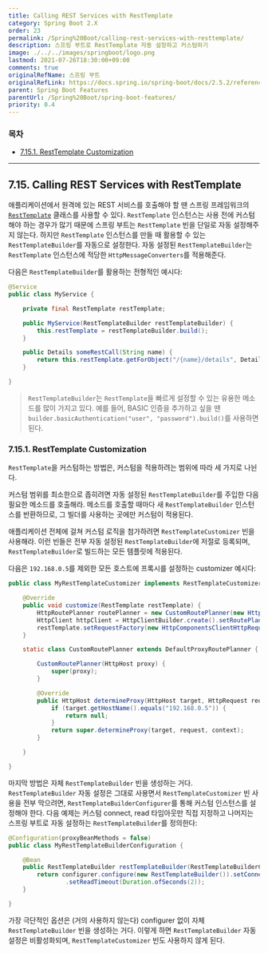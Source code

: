 ```yaml
---
title: Calling REST Services with RestTemplate
category: Spring Boot 2.X
order: 23
permalink: /Spring%20Boot/calling-rest-services-with-resttemplate/
description: 스프링 부트로 RestTemplate 자동 설정하고 커스텀하기
image: ./../../images/springboot/logo.png
lastmod: 2021-07-26T18:30:00+09:00
comments: true
originalRefName: 스프링 부트
originalRefLink: https://docs.spring.io/spring-boot/docs/2.5.2/reference/htmlsingle/#features.resttemplate
parent: Spring Boot Features
parentUrl: /Spring%20Boot/spring-boot-features/
priority: 0.4
---
```


### 목차

- [7.15.1. RestTemplate Customization](#7151-resttemplate-customization)

---

## 7.15. Calling REST Services with RestTemplate

애플리케이션에서 원격에 있는 REST 서비스를 호출해야 할 땐 스프링 프레임워크의 [`RestTemplate`](https://docs.spring.io/spring-framework/docs/5.3.8/javadoc-api/org/springframework/web/client/RestTemplate.html) 클래스를 사용할 수 있다. `RestTemplate` 인스턴스는 사용 전에 커스텀해야 하는 경우가 많기 때문에 스프링 부트는 `RestTemplate` 빈을 단일로 자동 설정해주지 않는다. 하지만 `RestTemplate` 인스턴스를 만들 때 활용할 수 있는 `RestTemplateBuilder`를 자동으로 설정한다. 자동 설정된 `RestTemplateBuilder`는 `RestTemplate` 인스턴스에 적당한 `HttpMessageConverters`를 적용해준다.

다음은 `RestTemplateBuilder`를 활용하는 전형적인 예시다:

```java
@Service
public class MyService {

    private final RestTemplate restTemplate;

    public MyService(RestTemplateBuilder restTemplateBuilder) {
        this.restTemplate = restTemplateBuilder.build();
    }

    public Details someRestCall(String name) {
        return this.restTemplate.getForObject("/{name}/details", Details.class, name);
    }

}
```

> `RestTemplateBuilder`는 `RestTemplate`을 빠르게 설정할 수 있는 유용한 메소드를 많이 가지고 있다. 예를 들어, BASIC 인증을 추가하고 싶을 땐 `builder.basicAuthentication("user", "password").build()`를 사용하면 된다.

### 7.15.1. RestTemplate Customization

`RestTemplate`을 커스텀하는 방법은, 커스텀을 적용하려는 범위에 따라 세 가지로 나뉜다.

커스텀 범위를 최소한으로 좁히려면 자동 설정된 `RestTemplateBuilder`를 주입한 다음 필요한 메소드를 호출해라. 메소드를 호출할 때마다 새 `RestTemplateBuilder` 인스턴스를 반환하므로, 그 빌더를 사용하는 곳에만 커스텀이 적용된다.

애플리케이션 전체에 걸쳐 커스텀 로직을 첨가하려면 `RestTemplateCustomizer` 빈을 사용해라. 이런 빈들은 전부 자동 설정된 `RestTemplateBuilder`에 저절로 등록되며, `RestTemplateBuilder`로 빌드하는 모든 템플릿에 적용된다.

다음은 `192.168.0.5`를 제외한 모든 호스트에 프록시를 설정하는 customizer 예시다:

```java
public class MyRestTemplateCustomizer implements RestTemplateCustomizer {

    @Override
    public void customize(RestTemplate restTemplate) {
        HttpRoutePlanner routePlanner = new CustomRoutePlanner(new HttpHost("proxy.example.com"));
        HttpClient httpClient = HttpClientBuilder.create().setRoutePlanner(routePlanner).build();
        restTemplate.setRequestFactory(new HttpComponentsClientHttpRequestFactory(httpClient));
    }

    static class CustomRoutePlanner extends DefaultProxyRoutePlanner {

        CustomRoutePlanner(HttpHost proxy) {
            super(proxy);
        }

        @Override
        public HttpHost determineProxy(HttpHost target, HttpRequest request, HttpContext context) throws HttpException {
            if (target.getHostName().equals("192.168.0.5")) {
                return null;
            }
            return super.determineProxy(target, request, context);
        }

    }

}
```

마지막 방법은 자체 `RestTemplateBuilder` 빈을 생성하는 거다. `RestTemplateBuilder` 자동 설정은 그대로 사용면서 `RestTemplateCustomizer` 빈 사용을 전부 막으려면, `RestTemplateBuilderConfigurer`를 통해 커스텀 인스턴스를 설정해야 한다. 다음 예제는 커스텀 connect, read 타임아웃만 직접 지정하고 나머지는 스프링 부트로 자동 설정하는 `RestTemplateBuilder`를 정의한다:

```java
@Configuration(proxyBeanMethods = false)
public class MyRestTemplateBuilderConfiguration {

    @Bean
    public RestTemplateBuilder restTemplateBuilder(RestTemplateBuilderConfigurer configurer) {
        return configurer.configure(new RestTemplateBuilder()).setConnectTimeout(Duration.ofSeconds(5))
                .setReadTimeout(Duration.ofSeconds(2));
    }

}
```

가장 극단적인 옵션은 (거의 사용하지 않는다) configurer 없이 자체 `RestTemplateBuilder` 빈을 생성하는 거다. 이렇게 하면 `RestTemplateBuilder` 자동 설정은 비활성화되며, `RestTemplateCustomizer` 빈도 사용하지 않게 된다.
